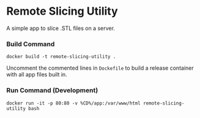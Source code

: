 # Remote Slicing Utility

A simple app to slice .STL files on a server.

### Build Command
```docker build -t remote-slicing-utility .```

Uncomment the commented lines in ```Dockefile``` to build a release container with all app files built in.

### Run Command (Development)
```docker run -it -p 80:80 -v %CD%/app:/var/www/html remote-slicing-utility bash ```
